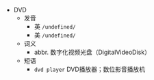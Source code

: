 - DVD
  - 发音
    - 英 `/undefined/`
    - 美 `/undefined/`
  - 词义
    - abbr. 数字化视频光盘（DigitalVideoDisk）
  - 短语
    - `dvd player` DVD播放器；数位影音播放机 
